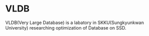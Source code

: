 # VLDB
VLDB(Very Large Database) is a labatory in SKKU(Sungkyunkwan University) researching optimization of Database on SSD.
